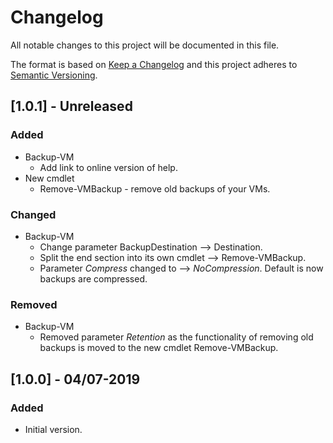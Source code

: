 # Changelog

All notable changes to this project will be documented in this file.

The format is based on [Keep a Changelog](https://keepachangelog.com/)
and this project adheres to [Semantic Versioning](https://semver.org/).

## [1.0.1] - Unreleased

### Added

- Backup-VM
  - Add link to online version of help.
- New cmdlet
  - Remove-VMBackup - remove old backups of your VMs.

### Changed

- Backup-VM
  - Change parameter BackupDestination --> Destination.
  - Split the end section into its own cmdlet --> Remove-VMBackup.
  - Parameter *Compress* changed to --> *NoCompression*. Default is now
  backups are compressed.

### Removed

- Backup-VM
  - Removed parameter *Retention* as the functionality of removing old backups
  is moved to the new cmdlet Remove-VMBackup.

## [1.0.0] - 04/07-2019

### Added

- Initial version.
